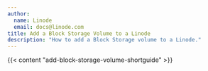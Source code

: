 ```yaml
---
author:
  name: Linode
  email: docs@linode.com
title: Add a Block Storage Volume to a Linode
description: "How to add a Block Storage volume to a Linode."
---
```


{{< content "add-block-storage-volume-shortguide" >}}
